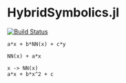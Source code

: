 # HybridSymbolics.jl

[![Build Status](https://github.com/EarthyScience/HybridSymbolics.jl/actions/workflows/CI.yml/badge.svg?branch=main)](https://github.com/EarthyScience/HybridSymbolics.jl/actions/workflows/CI.yml?query=branch%3Amain)

```
a*x + b*NN(x) + c*y
```

```
NN(x) + a*x
```

```
x -> NN(x)
a*x + b*x^2 + c 
```